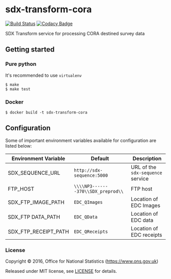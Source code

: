 # sdx-transform-cora

[![Build Status](https://travis-ci.org/ONSdigital/sdx-transform-cora.svg?branch=develop)](https://travis-ci.org/ONSdigital/sdx-transform-cora) [![Codacy Badge](https://api.codacy.com/project/badge/Grade/44fcadd8590e402b9308a1d85c4e3777)](https://www.codacy.com/app/ons-sdc/sdx-transform-cora?utm_source=github.com&amp;utm_medium=referral&amp;utm_content=ONSdigital/sdx-transform-cora&amp;utm_campaign=Badge_Grade)

SDX Transform service for processing CORA destined survey data

## Getting started

### Pure python

It's recommended to use ``virtualenv``

```shell
$ make
$ make test
```

### Docker

```shell
$ docker build -t sdx-transform-cora
```

## Configuration

Some of important environment variables available for configuration are listed below:

| Environment Variable    | Default                               | Description
|-------------------------|---------------------------------------|----------------
| SDX_SEQUENCE_URL        | `http://sdx-sequence:5000`            | URL of the ``sdx-sequence`` service
| FTP_HOST                | `\\\\NP3-------370\\SDX_preprod\\`    | FTP host
| SDX_FTP_IMAGE_PATH      | `EDC_QImages`                         | Location of EDC Images
| SDX_FTP DATA_PATH       | `EDC_QData`                           | Location of EDC data
| SDX_FTP_RECEIPT_PATH    | `EDC_QReceipts`                       | Location of EDC receipts

### License

Copyright © 2016, Office for National Statistics (https://www.ons.gov.uk)

Released under MIT license, see [LICENSE](LICENSE) for details.